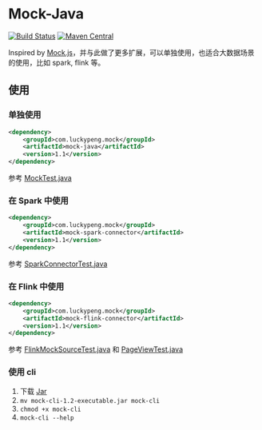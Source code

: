 # Mock-Java

[![Build Status](https://travis-ci.org/coalchan/Mock-Java.svg?branch=master)](https://travis-ci.org/coalchan/Mock-Java)
[![Maven Central](https://img.shields.io/maven-central/v/com.luckypeng.mock/mock-parent.svg?label=Maven%20Central)](https://search.maven.org/search?q=g:%22com.luckypeng.mock%22%20AND%20a:%22mock-parent%22)

Inspired by [Mock.js](https://github.com/nuysoft/Mock)，并与此做了更多扩展，可以单独使用，也适合大数据场景的使用，比如 spark, flink 等。

## 使用

### 单独使用
```xml
<dependency>
    <groupId>com.luckypeng.mock</groupId>
    <artifactId>mock-java</artifactId>
    <version>1.1</version>
</dependency>
```

参考 [MockTest.java](core/src/test/java/com/luckypeng/mock/core/MockTest.java)

### 在 Spark 中使用

```xml
<dependency>
    <groupId>com.luckypeng.mock</groupId>
    <artifactId>mock-spark-connector</artifactId>
    <version>1.1</version>
</dependency>
```

参考 [SparkConnectorTest.java](spark-connector/src/test/java/com/luckypeng/mock/spark/SparkConnectorTest.java)

### 在 Flink 中使用

```xml
<dependency>
    <groupId>com.luckypeng.mock</groupId>
    <artifactId>mock-flink-connector</artifactId>
    <version>1.1</version>
</dependency>
```

参考 [FlinkMockSourceTest.java](flink-connector/src/test/java/com/luckypeng/mock/flink/FlinkMockSourceTest.java) 和 [PageViewTest.java](flink-connector/src/test/java/com/luckypeng/mock/flink/PageViewTest.java)

### 使用 cli

1. 下载 [Jar](https://repo1.maven.org/maven2/com/luckypeng/mock/mock-cli/1.2/mock-cli-1.2-executable.jar)
2. `mv mock-cli-1.2-executable.jar mock-cli`
3. `chmod +x mock-cli`
4. `mock-cli --help`
